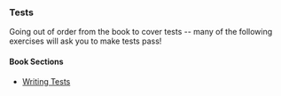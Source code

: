 ### Tests

Going out of order from the book to cover tests -- many of the following exercises will ask you to make tests pass!

#### Book Sections

- [Writing Tests](https://doc.rust-lang.org/book/ch11-01-writing-tests.html)
